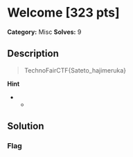 # Welcome [323 pts]

**Category:** Misc
**Solves:** 9

## Description
>TechnoFairCTF{Sateto_hajimeruka}

**Hint**
* -

## Solution

### Flag

